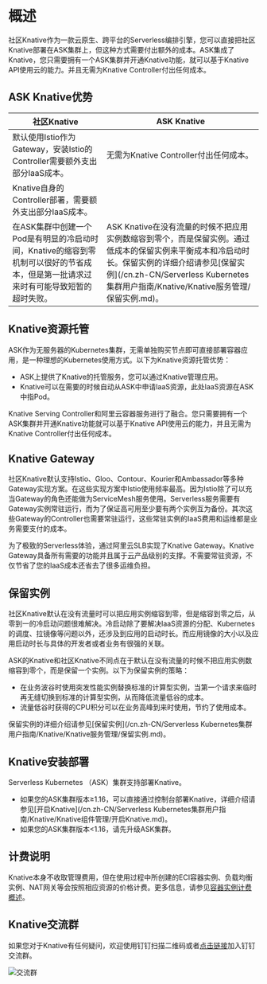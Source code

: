 # 概述

社区Knative作为一款云原生、跨平台的Serverless编排引擎，您可以直接把社区Knative部署在ASK集群上，但这种方式需要付出额外的成本。ASK集成了Knative，您只需要拥有一个ASK集群并开通Knative功能，就可以基于Knative API使用云的能力。并且无需为Knative Controller付出任何成本。

## ASK Knative优势

|社区Knative|ASK Knative|
|---------|-----------|
|默认使用Istio作为Gateway，安装Istio的Controller需要额外支出部分IaaS成本。|无需为Knative Controller付出任何成本。|
|Knative自身的Controller部署，需要额外支出部分IaaS成本。|
|在ASK集群中创建一个Pod是有明显的冷启动时间，Knative的缩容到零机制可以很好的节省成本，但是第一批请求过来时有可能导致短暂的超时失败。|ASK Knative在没有流量的时候不把应用实例数缩容到零个，而是保留实例。通过低成本的保留实例来平衡成本和冷启动时长。保留实例的详细介绍请参见[保留实例](/cn.zh-CN/Serverless Kubernetes集群用户指南/Knative/Knative服务管理/保留实例.md)。|

## Knative资源托管

ASK作为无服务器的Kubernetes集群，无需单独购买节点即可直接部署容器应用，是一种理想的Kubernetes使用方式。以下为Knative资源托管优势：

-   ASK上提供了Knative的托管服务，您可以通过Knative管理应用。
-   Knative可以在需要的时候自动从ASK中申请IaaS资源，此处laaS资源在ASK中指Pod。

Knative Serving Controller和阿里云容器服务进行了融合。您只需要拥有一个ASK集群并开通Knative功能就可以基于Knative API使用云的能力，并且无需为Knative Controller付出任何成本。

## Knative Gateway

社区Knative默认支持Istio、Gloo、Contour、Kourier和Ambassador等多种Gateway实现方案。在这些实现方案中Istio使用频率最高。因为Istio除了可以充当Gateway的角色还能做为ServiceMesh服务使用。Serverless服务需要有Gateway实例常驻运行，而为了保证高可用至少要有两个实例互为备份。其次这些Gateway的Controller也需要常驻运行，这些常驻实例的IaaS费用和运维都是业务需要支付的成本。

为了极致的Serverless体验，通过阿里云SLB实现了Knative Gateway。Knative Gateway具备所有需要的功能并且属于云产品级别的支撑。不需要常驻资源，不仅节省了您的IaaS成本还省去了很多运维负担。

## 保留实例

社区Knative默认在没有流量时可以把应用实例缩容到零，但是缩容到零之后，从零到一的冷启动问题很难解决。冷启动除了要解决IaaS资源的分配、Kubernetes的调度、拉镜像等问题以外，还涉及到应用的启动时长。而应用镜像的大小以及应用启动时长与具体的开发者或者业务有很强的关联。

ASK的Knative和社区Knative不同点在于默认在没有流量的时候不把应用实例数缩容到零个，而是保留一个实例。以下为保留实例的策略：

-   在业务波谷时使用突发性能实例替换标准的计算型实例，当第一个请求来临时再无缝切换到标准的计算型实例，从而降低流量低谷的成本。
-   流量低谷时获得的CPU积分可以在业务高峰到来时使用，节约了使用成本。

保留实例的详细介绍请参见[保留实例](/cn.zh-CN/Serverless Kubernetes集群用户指南/Knative/Knative服务管理/保留实例.md)。

## Knative安装部署

Serverless Kubernetes （ASK）集群支持部署Knative。

-   如果您的ASK集群版本≥1.16，可以直接通过控制台部署Knative，详细介绍请参见[开启Knative](/cn.zh-CN/Serverless Kubernetes集群用户指南/Knative/Knative组件管理/开启Knative.md)。
-   如果您的ASK集群版本<1.16，请先升级ASK集群。

## 计费说明

Knative本身不收取管理费用，但在使用过程中所创建的ECI容器实例、负载均衡实例、NAT网关等会按照相应资源的价格计费。更多信息，请参见[容器实例计费概述]()。

## Knative交流群

如果您对于Knative有任何疑问，欢迎使用钉钉扫描二维码或者[点击链接](https://wx-in-i.dingtalk.com/invite-page/weixin.html?bizSource=____source____&corpId=ding525815e01f9272bdffe93478753d9884&inviterUid=E65E079410B2BD4C6B2F679C0AD92F4C&encodeDeptId=C41FAA99179E3AFA8B464DF4EBED111F)加入钉钉交流群。

![交流群](https://static-aliyun-doc.oss-accelerate.aliyuncs.com/assets/img/zh-CN/5599717161/p210838.png)

